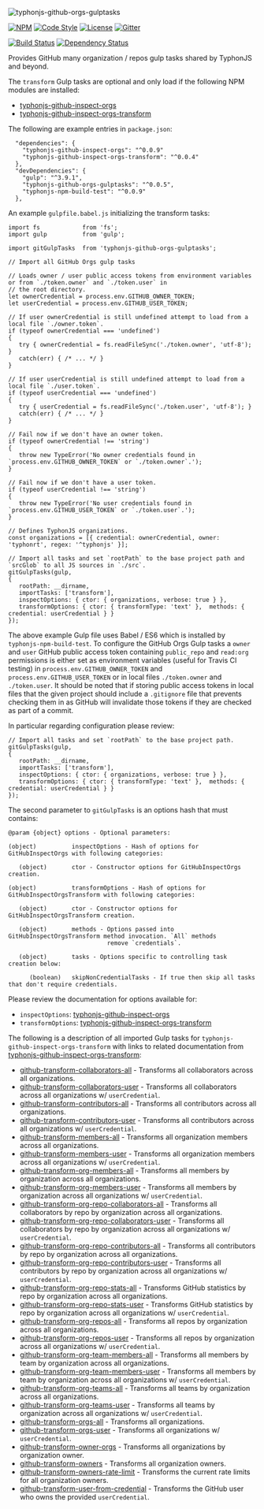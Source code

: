 ![typhonjs-github-orgs-gulptasks](http://i.imgur.com/z4EUE0H.png)

[![NPM](https://img.shields.io/npm/v/typhonjs-github-orgs-gulptasks.svg?label=npm)](https://www.npmjs.com/package/typhonjs-github-orgs-gulptasks)
[![Code Style](https://img.shields.io/badge/code%20style-allman-yellowgreen.svg?style=flat)](https://en.wikipedia.org/wiki/Indent_style#Allman_style)
[![License](https://img.shields.io/badge/license-MPLv2-yellowgreen.svg?style=flat)](https://github.com/typhonjs/typhonjs-github-orgs-gulptasks/blob/master/LICENSE)
[![Gitter](https://img.shields.io/gitter/room/typhonjs/TyphonJS.svg)](https://gitter.im/typhonjs/TyphonJS)

[![Build Status](https://travis-ci.org/typhonjs-node-gulp/typhonjs-github-orgs-gulptasks.svg?branch=master)](https://travis-ci.org/typhonjs-node-gulp/typhonjs-github-orgs-gulptasks)
[![Dependency Status](https://www.versioneye.com/user/projects/56dcc8a6309a580038b000cc/badge.svg?style=flat)](https://www.versioneye.com/user/projects/56dcc8a6309a580038b000cc)

Provides GitHub many organization / repos gulp tasks shared by TyphonJS and beyond.

The `transform` Gulp tasks are optional and only load if the following NPM modules are installed:
- [typhonjs-github-inspect-orgs](https://github.com/typhonjs-node-scm/typhonjs-github-inspect-orgs)
- [typhonjs-github-inspect-orgs-transform](https://github.com/typhonjs-node-scm/typhonjs-github-inspect-orgs-transform)

The following are example entries in `package.json`:
```
  "dependencies": {
    "typhonjs-github-inspect-orgs": "^0.0.9"
    "typhonjs-github-inspect-orgs-transform": "^0.0.4"
  },
  "devDependencies": {
    "gulp": "^3.9.1",
    "typhonjs-github-orgs-gulptasks": "^0.0.5",
    "typhonjs-npm-build-test": "^0.0.9"
  },
```

An example `gulpfile.babel.js` initializing the transform tasks:
```
import fs            from 'fs';
import gulp          from 'gulp';

import gitGulpTasks  from 'typhonjs-github-orgs-gulptasks';

// Import all GitHub Orgs gulp tasks

// Loads owner / user public access tokens from environment variables or from `./token.owner` and `./token.user` in
// the root directory.
let ownerCredential = process.env.GITHUB_OWNER_TOKEN;
let userCredential = process.env.GITHUB_USER_TOKEN;

// If user ownerCredential is still undefined attempt to load from a local file `./owner.token`.
if (typeof ownerCredential === 'undefined')
{
   try { ownerCredential = fs.readFileSync('./token.owner', 'utf-8'); }
   catch(err) { /* ... */ }
}

// If user userCredential is still undefined attempt to load from a local file `./user.token`.
if (typeof userCredential === 'undefined')
{
   try { userCredential = fs.readFileSync('./token.user', 'utf-8'); }
   catch(err) { /* ... */ }
}

// Fail now if we don't have an owner token.
if (typeof ownerCredential !== 'string')
{
   throw new TypeError('No owner credentials found in `process.env.GITHUB_OWNER_TOKEN` or `./token.owner`.');
}

// Fail now if we don't have a user token.
if (typeof userCredential !== 'string')
{
   throw new TypeError('No user credentials found in `process.env.GITHUB_USER_TOKEN` or `./token.user`.');
}

// Defines TyphonJS organizations.
const organizations = [{ credential: ownerCredential, owner: 'typhonrt', regex: '^typhonjs' }];

// Import all tasks and set `rootPath` to the base project path and `srcGlob` to all JS sources in `./src`.
gitGulpTasks(gulp,
{
   rootPath: __dirname,
   importTasks: ['transform'],
   inspectOptions: { ctor: { organizations, verbose: true } },
   transformOptions: { ctor: { transformType: 'text' },  methods: { credential: userCredential } }
});
```

The above example Gulp file uses Babel / ES6 which is installed by `typhonjs-npm-build-test`. To configure the GitHub Orgs Gulp tasks a `owner` and `user` GitHub public access token containing `public_repo` and `read:org` permissions is either set as environment variables (useful for Travis CI testing) in `process.env.GITHUB_OWNER_TOKEN` and `process.env.GITHUB_USER_TOKEN` or in local files `./token.owner` and `./token.user`. It should be noted that if storing public access tokens in local files that the given project should include a `.gitignore` file that prevents checking them in as GitHub will invalidate those tokens if they are checked as part of a commit. 

In particular regarding configuration please review:
```
// Import all tasks and set `rootPath` to the base project path.
gitGulpTasks(gulp,
{
   rootPath: __dirname,
   importTasks: ['transform'],
   inspectOptions: { ctor: { organizations, verbose: true } },
   transformOptions: { ctor: { transformType: 'text' },  methods: { credential: userCredential } }
});
```

The second parameter to `gitGulpTasks` is an options hash that must contains:
```
@param {object} options - Optional parameters:

(object)          inspectOptions - Hash of options for GitHubInspectOrgs with following categories:

   (object)       ctor - Constructor options for GitHubInspectOrgs creation.

(object)          transformOptions - Hash of options for GitHubInspectOrgsTransform with following categories:

   (object)       ctor - Constructor options for GitHubInspectOrgsTransform creation.

   (object)       methods - Options passed into GitHubInspectOrgsTransform method invocation. `All` methods
                            remove `credentials`.

   (object)       tasks - Options specific to controlling task creation below:

      (boolean)   skipNonCredentialTasks - If true then skip all tasks that don't require credentials.
```

Please review the documentation for options available for:
- `inspectOptions`: [typhonjs-github-inspect-orgs](https://github.com/typhonjs-node-scm/typhonjs-github-inspect-orgs)
- `transformOptions`: [typhonjs-github-inspect-orgs-transform](https://github.com/typhonjs-node-scm/typhonjs-github-inspect-orgs-transform)

The following is a description of all imported Gulp tasks for `typhonjs-github-inspect-orgs-transform` with links to related documentation from [typhonjs-github-inspect-orgs-transform](https://github.com/typhonjs-node-scm/typhonjs-github-inspect-orgs-transform):

- [github-transform-collaborators-all](https://github.com/typhonjs-node-scm/typhonjs-github-inspect-orgs-transform/blob/master/README.md#getCollaborators) - Transforms all collaborators across all organizations.
- [github-transform-collaborators-user](https://github.com/typhonjs-node-scm/typhonjs-github-inspect-orgs-transform/blob/master/README.md#getCollaborators) - Transforms all collaborators across all organizations w/ `userCredential`.
- [github-transform-contributors-all](https://github.com/typhonjs-node-scm/typhonjs-github-inspect-orgs-transform/blob/master/README.md#getContributors) - Transforms all contributors across all organizations.
- [github-transform-contributors-user](https://github.com/typhonjs-node-scm/typhonjs-github-inspect-orgs-transform/blob/master/README.md#getContributors) - Transforms all contributors across all organizations w/ `userCredential`.
- [github-transform-members-all](https://github.com/typhonjs-node-scm/typhonjs-github-inspect-orgs-transform/blob/master/README.md#getMembers) - Transforms all organization members across all organizations.
- [github-transform-members-user](https://github.com/typhonjs-node-scm/typhonjs-github-inspect-orgs-transform/blob/master/README.md#getMembers) - Transforms all organization members across all organizations w/ `userCredential`.
- [github-transform-org-members-all](https://github.com/typhonjs-node-scm/typhonjs-github-inspect-orgs-transform/blob/master/README.md#getOrgMembers) - Transforms all members by organization across all organizations.
- [github-transform-org-members-user](https://github.com/typhonjs-node-scm/typhonjs-github-inspect-orgs-transform/blob/master/README.md#getOrgMembers) - Transforms all members by organization across all organizations w/ `userCredential`.
- [github-transform-org-repo-collaborators-all](https://github.com/typhonjs-node-scm/typhonjs-github-inspect-orgs-transform/blob/master/README.md#getOrgRepoCollaborators) - Transforms all collaborators by repo by organization across all organizations.
- [github-transform-org-repo-collaborators-user](https://github.com/typhonjs-node-scm/typhonjs-github-inspect-orgs-transform/blob/master/README.md#getOrgRepoCollaborators) - Transforms all collaborators by repo by organization across all organizations w/ `userCredential`.
- [github-transform-org-repo-contributors-all](https://github.com/typhonjs-node-scm/typhonjs-github-inspect-orgs-transform/blob/master/README.md#getOrgRepoContributors) - Transforms all contributors by repo by organization across all organizations.
- [github-transform-org-repo-contributors-user](https://github.com/typhonjs-node-scm/typhonjs-github-inspect-orgs-transform/blob/master/README.md#getOrgRepoContributors) - Transforms all contributors by repo by organization across all organizations w/ `userCredential`.
- [github-transform-org-repo-stats-all](https://github.com/typhonjs-node-scm/typhonjs-github-inspect-orgs-transform/blob/master/README.md#getOrgRepoStats) - Transforms GitHub statistics by repo by organization across all organizations.
- [github-transform-org-repo-stats-user](https://github.com/typhonjs-node-scm/typhonjs-github-inspect-orgs-transform/blob/master/README.md#getOrgRepoStats) - Transforms GitHub statistics by repo by organization across all organizations w/ `userCredential`.
- [github-transform-org-repos-all](https://github.com/typhonjs-node-scm/typhonjs-github-inspect-orgs-transform/blob/master/README.md#getOrgRepos) - Transforms all repos by organization across all organizations.
- [github-transform-org-repos-user](https://github.com/typhonjs-node-scm/typhonjs-github-inspect-orgs-transform/blob/master/README.md#getOrgRepos) - Transforms all repos by organization across all organizations w/ `userCredential`.
- [github-transform-org-team-members-all](https://github.com/typhonjs-node-scm/typhonjs-github-inspect-orgs-transform/blob/master/README.md#getOrgTeamMembers) - Transforms all members by team by organization across all organizations.
- [github-transform-org-team-members-user](https://github.com/typhonjs-node-scm/typhonjs-github-inspect-orgs-transform/blob/master/README.md#getOrgTeamMembers) - Transforms all members by team by organization across all organizations w/ `userCredential`.
- [github-transform-org-teams-all](https://github.com/typhonjs-node-scm/typhonjs-github-inspect-orgs-transform/blob/master/README.md#getOrgTeams) - Transforms all teams by organization across all organizations.
- [github-transform-org-teams-user](https://github.com/typhonjs-node-scm/typhonjs-github-inspect-orgs-transform/blob/master/README.md#getOrgTeams) - Transforms all teams by organization across all organizations w/ `userCredential`.
- [github-transform-orgs-all](https://github.com/typhonjs-node-scm/typhonjs-github-inspect-orgs-transform/blob/master/README.md#getOrgs) - Transforms all organizations.
- [github-transform-orgs-user](https://github.com/typhonjs-node-scm/typhonjs-github-inspect-orgs-transform/blob/master/README.md#getOrgs) - Transforms all organizations w/ `userCredential`.
- [github-transform-owner-orgs](https://github.com/typhonjs-node-scm/typhonjs-github-inspect-orgs-transform/blob/master/README.md#getOwnerOrgs) - Transforms all organizations by organization owner.
- [github-transform-owners](https://github.com/typhonjs-node-scm/typhonjs-github-inspect-orgs-transform/blob/master/README.md#getOwners) - Transforms all organization owners.
- [github-transform-owners-rate-limit](https://github.com/typhonjs-node-scm/typhonjs-github-inspect-orgs-transform/blob/master/README.md#getOwnerRateLimits) - Transforms the current rate limits for all organization owners.
- [github-transform-user-from-credential](https://github.com/typhonjs-node-scm/typhonjs-github-inspect-orgs-transform/blob/master/README.md#getUserFromCredential) - Transforms the GitHub user who owns the provided `userCredential`.

